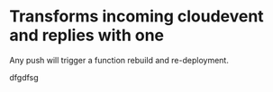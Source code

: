 # Transforms incoming cloudevent and replies with one

Any push will trigger a function rebuild and re-deployment.



dfgdfsg
